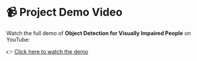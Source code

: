 # 📹 Project Demo Video

Watch the full demo of **Object Detection for Visually Impaired People** on YouTube:

👉 [Click here to watch the demo](https://www.youtube.com/watch?v=1YNwVbaK8OY)
